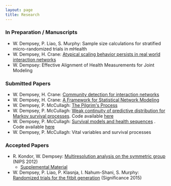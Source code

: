 ```yaml
---
layout: page
title: Research
---
```


### In Preparation / Manuscripts

-  W. Dempsey, P. Liao, S. Murphy: Sample size calculations for stratified micro-randomized trials in mHealth
-  W. Dempsey, H. Crane: [Atypical scaling behavior persists in real world interaction networks](http://arxiv.org/abs/1509.08184)
-  W. Dempsey: Effective Alignment of Health Measurements for Joint Modeling

### Submitted Papers

-  W. Dempsey, H. Crane: [Community detection for interaction networks](http://arxiv.org/abs/1509.09254)
-  W. Dempsey, H. Crane: [A Framework for Statistical Network Modeling](http://arxiv.org/abs/1509.08185)
-  W. Dempsey, P. McCullagh: [The Pilgrim's Process](http://arxiv.org/abs/1412.1490)
-  W. Dempsey, P. McCullagh: [Weak continuity of predictive distribution for Markov survival processes](http://arxiv.org/abs/1411.5715). Code available [here](https://github.com/wdempsey/markov_survival)
-  W. Dempsey, P. McCullagh: [Survival models and health sequences](http://arxiv.org/abs/1301.2699) . Code available [here](https://github.com/wdempsey/revival_paper)
-  W. Dempsey, P. McCullagh: Vital variables and survival processes

### Accepted Papers

-  R. Kondor, W. Dempsey: [Multiresolution analysis on the symmetric group](http://galton.uchicago.edu/~wdempsey/research_papers/multiresolutionSn.body.pdf) (NIPS 2012)
    - [Supplemental Material](http://galton.uchicago.edu/~wdempsey/research_papers/multiresolutionSn.supp.pdf)
-  W. Dempsey, P. Liao, P. Klasnja, I. Nahum-Shani, S. Murphy: [Randomized trials for the fitbit generation](http://onlinelibrary.wiley.com/doi/10.1111/j.1740-9713.2015.00863.x/abstract) (Significance 2015)
